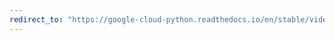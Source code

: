 ```yaml
---
redirect_to: "https://google-cloud-python.readthedocs.io/en/stable/videointelligence/gapic/v1beta2/api.html"
---
```

